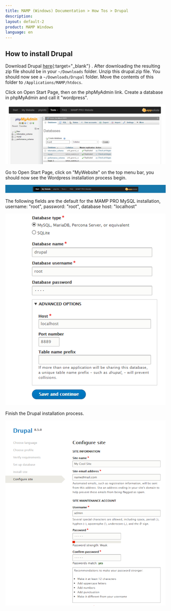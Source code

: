 ```yaml
---
title: MAMP (Windows) Documentation > How Tos > Drupal
description: 
layout: default-2
product: MAMP Windows
language: en
---
```


## How to install Drupal

Download Drupal [here](https://drupal.org){:target="_blank"} . After downloading the resulting zip file should be in your `~/Downloads` folder. Unzip this drupal.zip file. You should now see a `~/Downloads/Drupal` folder. Move the contents of this folder  to `/Applications/MAMP/htdocs`.

Click on Open Start Page, then on the phpMyAdmin link. Create a database in phpMyAdmin and call it "wordpress".

![MAMP](/en/MAMP-Windows/How-Tos/Drupal/phpMyAdminDrupal.png)

Go to Open Start Page, click on  "MyWebsite" on the top menu bar, you should now see the Wordpress installation process begin.

![MAMP](/en/MAMP-Windows/How-Tos/Drupal/MyWebsiteLink.png)

The following fields are the default for the MAMP PRO MySQL installation, username: "root", password: "root", database host: "localhost" 

![MAMP](/en/MAMP-Windows/How-Tos/Drupal/drupalWizard1.png)

Finish the Drupal installation process. 

![MAMP](/en/MAMP-Windows/How-Tos/Drupal/drupalWizard2.png)
